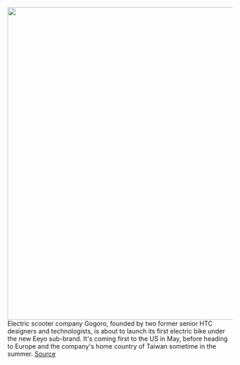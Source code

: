 <img src='https://cdn.vox-cdn.com/thumbor/AUf3IYjnFSn3Bj_dMla5DfqzuWY=/0x0:1300x1016/1200x800/filters:focal(546x404:754x612)/cdn.vox-cdn.com/uploads/chorus_image/image/66694014/gogoro_eeyo.0.jpg' width='700px' /><br/>
Electric scooter company Gogoro, founded by two former senior HTC designers and technologists, is about to launch its first electric bike under the new Eeyo sub-brand. It's coming first to the US in May, before heading to Europe and the company's home country of Taiwan sometime in the summer.
<a href='https://www.theverge.com/2020/4/23/21232387/gogoro-electric-bike-eeyo-date-us-europe'> Source <a/>